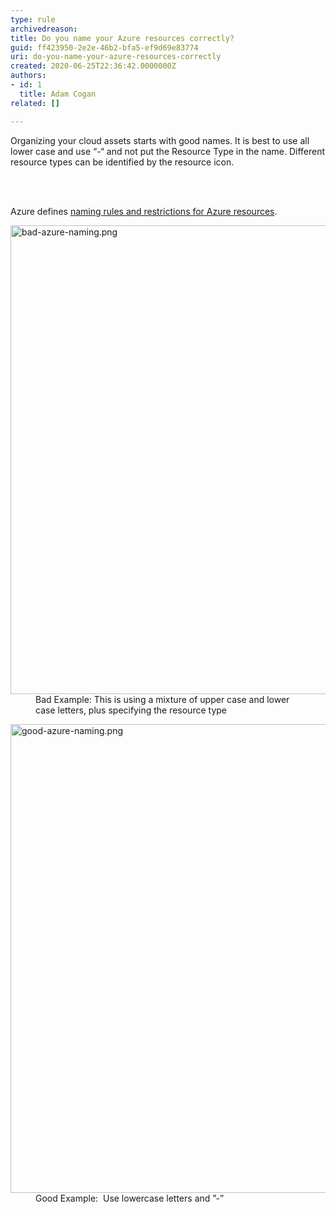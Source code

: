 ```yaml
---
type: rule
archivedreason: 
title: Do you name your Azure resources correctly?
guid: ff423950-2e2e-46b2-bfa5-ef9d69e83774
uri: do-you-name-your-azure-resources-correctly
created: 2020-06-25T22:36:42.0000000Z
authors:
- id: 1
  title: Adam Cogan
related: []

---
```



<p class="ssw15-rteElement-P">Organizing your cloud assets starts with good names. It is best to use&#160;all lower case and use “-“ and&#160;not put the Resource Type in the name.&#160;Different resource types can be identified by the resource icon.&#160;​<br></p>
<br><excerpt class='endintro'></excerpt><br>
<p class="ssw15-rteElement-P">​Azure defines&#160;<a href="https&#58;//docs.microsoft.com/en-us/azure/azure-resource-manager/management/resource-name-rules">naming rules and restrictions for Azure resources</a>.&#160;​<br></p><dl class="badImage"><dt><img src="/PublishingImages/bad-azure-naming.png" alt="bad-azure-naming.png" style="width&#58;750px;" /></dt><dd>Bad Example&#58; This is using a mixture of upper case and&#160;lower case&#160;letters, plus specifying the resource type&#160;&#160;</dd></dl><dl class="goodImage"><dt><img src="/PublishingImages/good-azure-naming.png" alt="good-azure-naming.png" style="width&#58;750px;" /></dt><dd>Good Example&#58;&#160; Use lowercase letters&#160;and ”-”</dd></dl>


